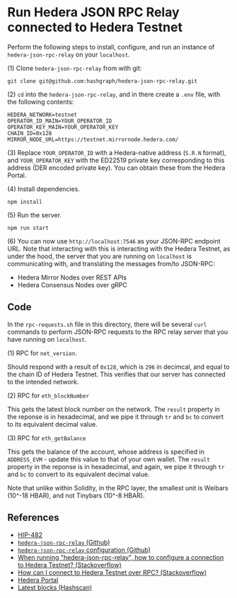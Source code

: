# Run Hedera JSON RPC Relay connected to Hedera Testnet

Perform the following steps to install, configure, and run
an instance of `hedera-json-rpc-relay` on your `localhost`.

(1)
Clone `hedera-json-rpc-relay` from with git:

```shell
git clone git@github.com:hashgraph/hedera-json-rpc-relay.git
```

(2)
`cd` into the `hedera-json-rpc-relay`, and in there create a `.env` file,
with the following contents:

```dotenv
HEDERA_NETWORK=testnet
OPERATOR_ID_MAIN=YOUR_OPERATOR_ID
OPERATOR_KEY_MAIN=YOUR_OPERATOR_KEY
CHAIN_ID=0x128
MIRROR_NODE_URL=https://testnet.mirrornode.hedera.com/
```

(3)
Replace `YOUR_OPERATOR_ID` with a Hedera-native address (`S.R.N` format),
and `YOUR_OPERATOR_KEY` with the ED22519 private key corresponding to this address
(DER encoded private key).
You can obtain these from the Hedera Portal.

(4)
Install dependencies.

```shell
npm install
```

(5)
Run the server.

```shell
npm run start
```

(6)
You can now use `http://localhost:7546` as your JSON-RPC endpoint URL.
Note that interacting with this is interacting with the Hedera Testnet,
as under the hood, the server that you are running on `localhost`
is communicating with, and translating the messages from/to JSON-RPC:
- Hedera Mirror Nodes over REST APIs
- Hedera Consensus Nodes over gRPC

## Code

In the `rpc-requests.sh` file in this directory,
there will be several `curl` commands to perform JSON-RPC requests to
the RPC relay server that you have running on `localhost`.

(1)
RPC for `net_version`.

Should respond with a result of `0x128`,
which is `296` in decimcal, and equal to the chain ID of Hedera Testnet.
This verifies that our server has connected to the intended network.

(2)
RPC for `eth_blockNumber`

This gets the latest block number on the network.
The `result` property in the reponse is in hexadecimal,
and we pipe it through `tr` and `bc` to convert to its equivalent decimal value.

(3)
RPC for `eth_getBalance`

This gets the balance of the account,
whose address is specified in `ADDRESS_EVM` -
update this value to that of your own wallet.
The `result` property in the reponse is in hexadecimal,
and again, we pipe it through `tr` and `bc` to convert to its equivalent decimal value.

Note that unlike within Solidity, in the RPC layer,
the smallest unit is Weibars (10^-18 HBAR),
and not Tinybars (10^-8 HBAR).

## References

- [HIP-482](https://hips.hedera.com/hip/hip-482)
- [`hedera-json-rpc-relay` (Github)](https://github.com/hashgraph/hedera-json-rpc-relay/)
- [`hedera-json-rpc-relay` configuration (Github)](https://github.com/hashgraph/hedera-json-rpc-relay/blob/main/docs/configuration.md)
- [When running "hedera-json-rpc-relay", how to configure a connection to Hedera Testnet? (Stackoverflow)](https://stackoverflow.com/q/76069712/194982)
- [How can I connect to Hedera Testnet over RPC? ​(Stackoverflow)](https://stackoverflow.com/q/76153239/194982)
- [Hedera Portal](https://portal.hedera.com/)
- [Latest blocks (Hashscan)](https://hashscan.io/testnet/blocks)
